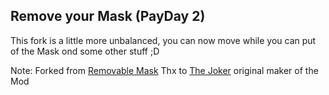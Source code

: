 ## Remove your Mask (PayDay 2)


This fork is a little more unbalanced, you can now move while you can put
of the Mask ond some other stuff ;D

Note:
Forked from [Removable Mask](https://modworkshop.net/mod/22800)
Thx to [The Joker](https://modworkshop.net/user/41928) original maker of the Mod
